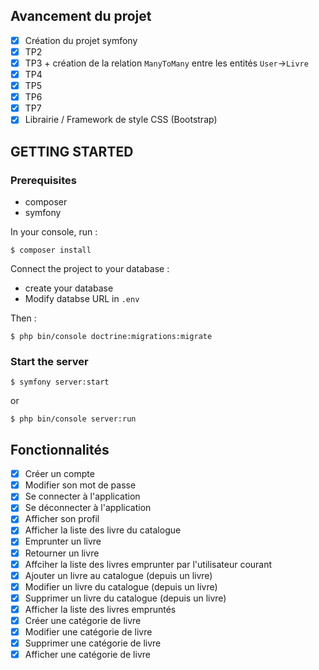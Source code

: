 ## Avancement du projet
- [x] Création du projet symfony
- [x] TP2
- [x] TP3 + création de la relation `ManyToMany` entre les entités `User`->`Livre`
- [x] TP4
- [x] TP5
- [x] TP6
- [x] TP7
- [x] Librairie / Framework de style CSS (Bootstrap)

## GETTING STARTED

### Prerequisites
- composer
- symfony

In your console, run :
```
$ composer install
```

Connect the project to your database :
- create your database
- Modify databse URL in `.env`

Then :
```
$ php bin/console doctrine:migrations:migrate
```

### Start the server

```
$ symfony server:start
```
or
```
$ php bin/console server:run
```

## Fonctionnalités
- [x] Créer un compte
- [x] Modifier son mot de passe
- [x] Se connecter à l'application
- [x] Se déconnecter à l'application
- [x] Afficher son profil
- [x] Afficher la liste des livre du catalogue
- [x] Emprunter un livre
- [x] Retourner un livre
- [x] Affciher la liste des livres emprunter par l'utilisateur courant
- [x] Ajouter un livre au catalogue (depuis un livre)
- [x] Modifier un livre du catalogue (depuis un livre)
- [x] Supprimer un livre du catalogue (depuis un livre)
- [x] Afficher la liste des livres empruntés
- [x] Créer une catégorie de livre 
- [x] Modifier une catégorie de livre
- [x] Supprimer une catégorie de livre
- [x] Afficher une catégorie de livre